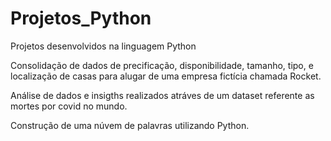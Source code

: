 # Projetos_Python
Projetos desenvolvidos na linguagem Python


Consolidação de dados de precificação, disponibilidade, tamanho, tipo, e localização de casas para alugar de uma empresa fictícia chamada Rocket.

Análise de dados e insigths realizados atráves de um dataset referente as mortes por covid no mundo. 

Construção de uma núvem de palavras utilizando Python. 
